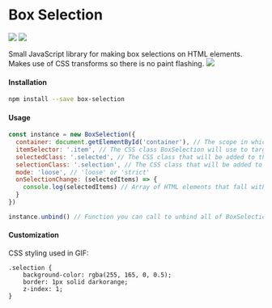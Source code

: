 # Box Selection
![](https://img.shields.io/npm/v/box-selection.svg) ![](https://img.shields.io/npm/dt/box-selection.svg)

Small JavaScript library for making box selections on HTML elements.
Makes use of CSS transforms so there is no paint flashing.
![](https://raw.githubusercontent.com/afterburn/box-selection/master/box-selection.gif)

#### Installation
```bash
npm install --save box-selection
```

#### Usage
```javascript
const instance = new BoxSelection({
  container: document.getElementById('container'), // The scope in which BoxSelection should function.
  itemSelector: '.item', // The CSS class BoxSelection will use to target items.
  selectedClass: '.selected', // The CSS class that will be added to the HTML elements that fall within the selection box.
  selectionClass: '.selection', // The CSS class that will be added to the selection box.
  mode: 'loose', // 'loose' or 'strict'
  onSelectionChange: (selectedItems) => {
    console.log(selectedItems) // Array of HTML elements that fall within the selection box.
  }
})

instance.unbind() // Function you can call to unbind all of BoxSelection's events.
```

#### Customization
CSS styling used in GIF:
```
.selection {
	background-color: rgba(255, 165, 0, 0.5);
	border: 1px solid darkorange;
	z-index: 1;
}
```